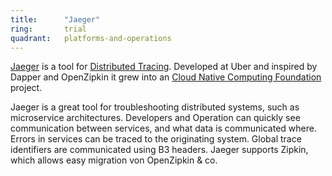 ```yaml
---
title:      "Jaeger"
ring:       trial
quadrant:   platforms-and-operations
---
```


[Jaeger](https://www.jaegertracing.io/) is a tool for [Distributed Tracing](/platforms-and-operations/distributed-tracing/).
Developed at Uber and inspired by Dapper and OpenZipkin it grew into an [Cloud Native Computing Foundation](https://www.cncf.io/) project.

Jaeger is a great tool for troubleshooting distributed systems, such as microservice architectures.
Developers and Operation can quickly see communication between services, and what data is communicated where.
Errors in services can be traced to the originating system.
Global trace identifiers are communicated using B3 headers. Jaeger supports Zipkin, which allows easy migration von OpenZipkin & co.
